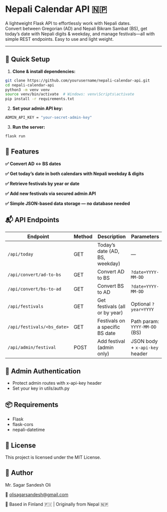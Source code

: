 # Nepali Calendar API 🇳🇵

A lightweight Flask API to effortlessly work with Nepali dates.  
Convert between Gregorian (AD) and Nepali Bikram Sambat (BS), get today’s date with Nepali digits & weekday, and manage festivals—all with simple REST endpoints. Easy to use and light weight.

---

## 🚀 Quick Setup

1. **Clone & install dependencies:**

```bash
git clone https://github.com/yourusername/nepali-calendar-api.git
cd nepali-calendar-api
python3 -m venv venv
source venv/bin/activate  # Windows: venv\Scripts\activate
pip install -r requirements.txt
```
2. **Set your admin API key:**
```bash
ADMIN_API_KEY = "your-secret-admin-key"
```

3. **Run the server:**
 ```bash
flask run
```

## 🌟 Features
**✅ Convert AD ↔ BS dates**

**✅ Get today’s date in both calendars with Nepali weekday & digits**

**✅ Retrieve festivals by year or date**

**✅ Add new festivals via secured admin API**

**✅ Simple JSON-based data storage — no database needed**


## 📬 API Endpoints

| Endpoint                  | Method | Description                  | Parameters                   |
|---------------------------|--------|------------------------------|------------------------------|
| `/api/today`              | GET    | Today’s date (AD, BS, weekday) | —                            |
| `/api/convert/ad-to-bs`   | GET    | Convert AD to BS              | `?date=YYYY-MM-DD`           |
| `/api/convert/bs-to-ad`   | GET    | Convert BS to AD              | `?date=YYYY-MM-DD`           |
| `/api/festivals`          | GET    | Get festivals (all or by year) | Optional `?year=YYYY`        |
| `/api/festivals/<bs_date>`| GET    | Festivals on a specific BS date | Path param: `YYYY-MM-DD` (BS) |
| `/api/admin/festival`     | POST   | Add festival (admin only)     | JSON body + `x-api-key` header |


## 🔐 Admin Authentication
- Protect admin routes with x-api-key header
- Set your key in utils/auth.py

## 📦 Requirements
- Flask
- flask-cors
- nepali-datetime

## 📝 License
This project is licensed under the MIT License.

## 👤 Author
Mr. Sagar Sandesh Oli

📧 olisagarsandesh@gmail.com

📍 Based in Finland 🇫🇮 | Originally from Nepal 🇳🇵
